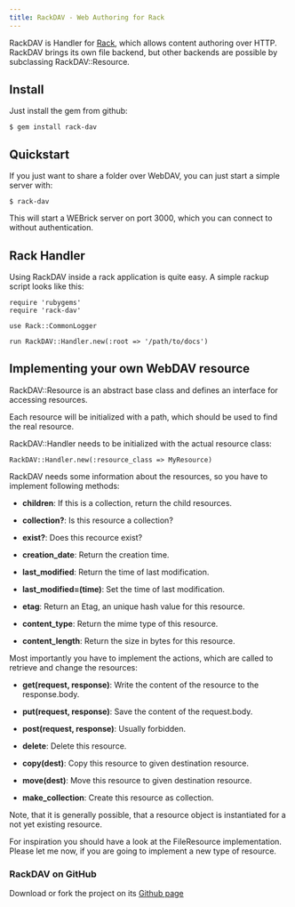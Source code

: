 ```yaml
---
title: RackDAV - Web Authoring for Rack
---
```


RackDAV is Handler for [Rack][1], which allows content authoring over
HTTP. RackDAV brings its own file backend, but other backends are
possible by subclassing RackDAV::Resource.

## Install

Just install the gem from github:

    $ gem install rack-dav

## Quickstart

If you just want to share a folder over WebDAV, you can just start a
simple server with:

    $ rack-dav

This will start a WEBrick server on port 3000, which you can connect
to without authentication.

## Rack Handler

Using RackDAV inside a rack application is quite easy. A simple rackup
script looks like this:

    require 'rubygems'
    require 'rack-dav'
     
    use Rack::CommonLogger
     
    run RackDAV::Handler.new(:root => '/path/to/docs')

## Implementing your own WebDAV resource

RackDAV::Resource is an abstract base class and defines an interface
for accessing resources.

Each resource will be initialized with a path, which should be used to
find the real resource.

RackDAV::Handler needs to be initialized with the actual resource class:

    RackDAV::Handler.new(:resource_class => MyResource)

RackDAV needs some information about the resources, so you have to
implement following methods:
        
* __children__: If this is a collection, return the child resources.

* __collection?__: Is this resource a collection?

* __exist?__: Does this recource exist?
    
* __creation\_date__: Return the creation time.

* __last\_modified__: Return the time of last modification.
    
* __last\_modified=(time)__: Set the time of last modification.

* __etag__: Return an Etag, an unique hash value for this resource.

* __content_type__: Return the mime type of this resource.

* __content\_length__: Return the size in bytes for this resource.


Most importantly you have to implement the actions, which are called
to retrieve and change the resources:

* __get(request, response)__: Write the content of the resource to the response.body.

* __put(request, response)__: Save the content of the request.body.

* __post(request, response)__: Usually forbidden.

* __delete__: Delete this resource.

* __copy(dest)__: Copy this resource to given destination resource.

* __move(dest)__: Move this resource to given destination resource.
    
* __make\_collection__: Create this resource as collection.


Note, that it is generally possible, that a resource object is
instantiated for a not yet existing resource.

For inspiration you should have a look at the FileResource
implementation. Please let me now, if you are going to implement a new
type of resource.


### RackDAV on GitHub

Download or fork the project on its [Github page][2]


[1]: http://github.com/chneukirchen/rack
[2]: http://github.com/fork/rack-dav
